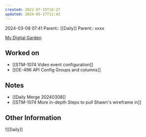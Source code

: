 ```yaml
---
created: 2022-07-15T16:27
updated: 2024-05-17T11:43
---
```

2024-03-08 07:41
Parent:: [[Daily]] 
Parent:: xxxx

[My Digital Garden](https://my-digital-garden-ten-inky.vercel.app/)

## Worked on

- [[STM-1074 Video event configuration]]
- [[OE-496 API Config Groups and columns]]

## Notes

- [[Daily Merge 20240308]]
- [[STM-1074 More in-depth Steps to pull Shawn's wireframe in]]

## Other Information

![[Daily]]

